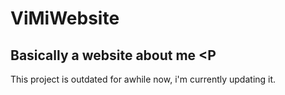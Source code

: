 # ViMiWebsite
## Basically a website about me &lt;P

This project is outdated for awhile now, i'm currently updating it.
